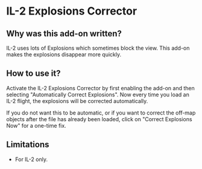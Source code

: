 # IL-2 Explosions Corrector

## Why was this add-on written?

IL-2 uses lots of Explosions which sometimes block the view. This add-on makes the explosions disappear more quickly. 

## How to use it?

Activate the IL-2 Explosions Corrector by first enabling the add-on and then selecting "Automatically Correct Explosions". Now every time you load an IL-2 flight, the explosions will be corrected automatically.

If you do not want this to be automatic, or if you want to correct the off-map objects after the file has already been loaded, click on "Correct Explosions Now" for a one-time fix.  

## Limitations

* For IL-2 only.
